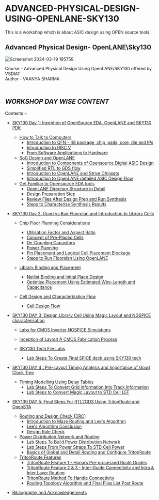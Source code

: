# ADVANCED-PHYSICAL-DESIGN-USING-OPENLANE-SKY130
This is a workshop which is about ASIC design using OPEN source tools.
## Advanced Physical Design- OpenLANE\Sky130
![Screenshot 2024-03-19 195759](https://github.com/VAANYA-SHARMA/Advanced-Physical-Design-using-OPENLANE-Sky-130/assets/163661889/9e3eb63d-d8ec-4051-96e3-3a3a06a7a540)
<br>

Course -  Advanced Physical Design Using OpenLANE/SKY130 offered by VSDIAT
<br> Author - VAANYA SHARMA
## <br> *WORKSHOP DAY WISE CONTENT* 
Contents -:
* [SKY130 Day 1: Inception of OpenSource EDA, OpenLANE and SKY130 PDK](https://github.com/VAANYA-SHARMA/ADVANCED-PHYSICAL-DESIGN-USING-OPENLANE-SKY130/blob/main/DAY%201.md#sky130-day-1-inception-of-opensource-eda-openlane-and-sky130-pdk)
    - [How to Talk to Computers](https://github.com/VAANYA-SHARMA/ADVANCED-PHYSICAL-DESIGN-USING-OPENLANE-SKY130/blob/main/DAY%201.md#-how-to-talk-to-computers)
        + [Introduction to QFN - 48 package, chip, pads, core, die and IPs](https://github.com/VAANYA-SHARMA/ADVANCED-PHYSICAL-DESIGN-USING-OPENLANE-SKY130/blob/main/DAY%201.md#-introduction-to-qfn---48-package-chip-pads-core-die-and-ips)
        + [Introduction to RISC V](https://github.com/VAANYA-SHARMA/ADVANCED-PHYSICAL-DESIGN-USING-OPENLANE-SKY130/blob/main/DAY%201.md#---introduction-to-risc-v)
        + [From Software Applications to Hardware](https://github.com/VAANYA-SHARMA/ADVANCED-PHYSICAL-DESIGN-USING-OPENLANE-SKY130/blob/main/DAY%201.md#--from-software-applications-to-hardware)
    - [SoC Design and OpenLANE](https://github.com/VAANYA-SHARMA/ADVANCED-PHYSICAL-DESIGN-USING-OPENLANE-SKY130/blob/main/DAY%201.md#-soc-design-and-openlane)
        + [Introduction to Components of Opensource Digital ASIC Design](https://github.com/VAANYA-SHARMA/ADVANCED-PHYSICAL-DESIGN-USING-OPENLANE-SKY130/blob/main/DAY%201.md#-introduction-to-all-components-of-opensource-digital-asic-design)
        + [Simplified RTL to GDS flow](https://github.com/VAANYA-SHARMA/ADVANCED-PHYSICAL-DESIGN-USING-OPENLANE-SKY130/blob/main/DAY%201.md#-simplified-rtl-to-gdsii-flow)
        + [Introduction to OpenLANE and Strive Chipsets](https://github.com/VAANYA-SHARMA/ADVANCED-PHYSICAL-DESIGN-USING-OPENLANE-SKY130/blob/main/DAY%201.md#-introduction-to-openlane-and-strive-chipsets)
        + [Introduction to OpenLANE detailed ASIC Design Flow](https://github.com/VAANYA-SHARMA/ADVANCED-PHYSICAL-DESIGN-USING-OPENLANE-SKY130/blob/main/DAY%201.md#-introduction-to-openlane-detailed-asic-design-flow)
    - [Get Familiar to Opensource EDA tools](https://github.com/VAANYA-SHARMA/ADVANCED-PHYSICAL-DESIGN-USING-OPENLANE-SKY130/blob/main/DAY%201.md#-get-familiar-to-open-source-eda-tools)
        + [OpenLANE Directory Structure in Detail](https://github.com/VAANYA-SHARMA/ADVANCED-PHYSICAL-DESIGN-USING-OPENLANE-SKY130/blob/main/DAY%201.md#-openlane-directory-structure-in-detail)
        + [Design Preparation Step](https://github.com/VAANYA-SHARMA/ADVANCED-PHYSICAL-DESIGN-USING-OPENLANE-SKY130/blob/main/DAY%201.md#-design-preparation-step)
        + [Review Files After Design Prep and Run Synthesis](https://github.com/VAANYA-SHARMA/ADVANCED-PHYSICAL-DESIGN-USING-OPENLANE-SKY130/blob/main/DAY%201.md#-review-files-after-design-prep-and-run-synthesis)
        + [Steps to Characterise Synthesis Results](https://github.com/VAANYA-SHARMA/ADVANCED-PHYSICAL-DESIGN-USING-OPENLANE-SKY130/blob/main/DAY%201.md#-steps-to-characterise-synthesis-results)        
* [SKY130 Day 2: Good vs Bad Floorplan and Introduction to Library Cells](https://github.com/VAANYA-SHARMA/ADVANCED-PHYSICAL-DESIGN-USING-OPENLANE-SKY130/blob/1eafddd3d74d3fbdf351d03f7e8ff2a5138b4b6c/DAY%202.md#sky130-day-2-good-vs-bad-floorplan-and-introduction-to-library-cells)
    - [Chip Floor Planning Considerations](https://github.com/VAANYA-SHARMA/ADVANCED-PHYSICAL-DESIGN-USING-OPENLANE-SKY130/blob/1eafddd3d74d3fbdf351d03f7e8ff2a5138b4b6c/DAY%202.md#-chip-floor-planning-considerations)
        + [Utilisation Factor and Aspect Ratio](https://github.com/VAANYA-SHARMA/ADVANCED-PHYSICAL-DESIGN-USING-OPENLANE-SKY130/blob/1eafddd3d74d3fbdf351d03f7e8ff2a5138b4b6c/DAY%202.md#-utilisation-factor-and-aspect-ratio)
        + [Concept of Pre-Placed Cells](https://github.com/VAANYA-SHARMA/ADVANCED-PHYSICAL-DESIGN-USING-OPENLANE-SKY130/blob/1eafddd3d74d3fbdf351d03f7e8ff2a5138b4b6c/DAY%202.md#-concept-of-pre-placed-cells)
        + [De-Coupling Capacitors](https://github.com/VAANYA-SHARMA/ADVANCED-PHYSICAL-DESIGN-USING-OPENLANE-SKY130/blob/1eafddd3d74d3fbdf351d03f7e8ff2a5138b4b6c/DAY%202.md#-de-coupling-capacitors)
        + [Power Planning](https://github.com/VAANYA-SHARMA/ADVANCED-PHYSICAL-DESIGN-USING-OPENLANE-SKY130/blob/1eafddd3d74d3fbdf351d03f7e8ff2a5138b4b6c/DAY%202.md#-power-planning)
        + [Pin Placement and Logical Cell Placement Blockage](https://github.com/VAANYA-SHARMA/ADVANCED-PHYSICAL-DESIGN-USING-OPENLANE-SKY130/blob/1eafddd3d74d3fbdf351d03f7e8ff2a5138b4b6c/DAY%202.md#-pin-placement-and-logical-cell-placement-blockage)
        + [Steps to Run Floorplan Using OpenLANE](https://github.com/VAANYA-SHARMA/ADVANCED-PHYSICAL-DESIGN-USING-OPENLANE-SKY130/blob/1eafddd3d74d3fbdf351d03f7e8ff2a5138b4b6c/DAY%202.md#steps-to-run-floorplan-using-openlane)
     - [Library Binding and Placement](https://github.com/VAANYA-SHARMA/ADVANCED-PHYSICAL-DESIGN-USING-OPENLANE-SKY130/blob/1eafddd3d74d3fbdf351d03f7e8ff2a5138b4b6c/DAY%202.md#-library-binding-and-placement)
        + [Netlist Binding and Initial Place Design](https://github.com/VAANYA-SHARMA/ADVANCED-PHYSICAL-DESIGN-USING-OPENLANE-SKY130/blob/1eafddd3d74d3fbdf351d03f7e8ff2a5138b4b6c/DAY%202.md#netlist-binding-and-initial-place-design)
        + [Optimise Placement Using Estimated Wire-Length and Capacitance](https://github.com/VAANYA-SHARMA/ADVANCED-PHYSICAL-DESIGN-USING-OPENLANE-SKY130/blob/1eafddd3d74d3fbdf351d03f7e8ff2a5138b4b6c/DAY%202.md#optimize-placement-using-estimated-wire-length-and-capacitance)
      
    - [Cell Design and Characterization Flow](https://github.com/VAANYA-SHARMA/ADVANCED-PHYSICAL-DESIGN-USING-OPENLANE-SKY130/edit/main/DAY%202.md#-cell-design-and-characterization-flows)
        + [Cell Design Flow](https://github.com/VAANYA-SHARMA/ADVANCED-PHYSICAL-DESIGN-USING-OPENLANE-SKY130/edit/main/DAY%202.md#cell-design-flow)
       
* [SKY130 DAY 3: Design Library Cell Using Magic Layout and NGSPICE characterisation](https://github.com/VAANYA-SHARMA/ADVANCED-PHYSICAL-DESIGN-USING-OPENLANE-SKY130/blob/0018c9048084024be815bf951f795ee8fda2f840/DAY%203.md#day-3---design-and-characterize-one-library-cell-using-magic-layout-tool-and-ngspice)
     - [Labs for CMOS Inverter NGSPICE Simulations](https://github.com/VAANYA-SHARMA/ADVANCED-PHYSICAL-DESIGN-USING-OPENLANE-SKY130/blob/0018c9048084024be815bf951f795ee8fda2f840/DAY%203.md#--labs-for-cmos-inverter-ngspice-simulations)
        
     - [Inception of Layout Â CMOS Fabrication Process](https://github.com/VAANYA-SHARMA/ADVANCED-PHYSICAL-DESIGN-USING-OPENLANE-SKY130/blob/0018c9048084024be815bf951f795ee8fda2f840/DAY%203.md#-inception-of-layout--cmos-fabrication-process)
        
     - [SKY130 Tech File Labs](https://github.com/VAANYA-SHARMA/ADVANCED-PHYSICAL-DESIGN-USING-OPENLANE-SKY130/blob/0018c9048084024be815bf951f795ee8fda2f840/DAY%203.md#sky130-tech-file-labs)
        + [Lab Steps To Create Final SPICE deck using SKY130 tech](https://github.com/VAANYA-SHARMA/ADVANCED-PHYSICAL-DESIGN-USING-OPENLANE-SKY130/blob/0018c9048084024be815bf951f795ee8fda2f840/DAY%203.md#lab-steps-to-create-final-spice-deck-using-sky130-tech)
        
* [SKY130 DAY 4 : Pre-Layout Timing Analysis and Importance of Good Clock Tree](https://github.com/VAANYA-SHARMA/ADVANCED-PHYSICAL-DESIGN-USING-OPENLANE-SKY130/blob/5d527c41a8b6b1779b01dd9a197950fff26883ac/DAY%204.md#day-4----pre-layout-timing-analysis-and-importance-of-good-clock-tree)
     - [Timing Modelling Using Delay Tables](https://github.com/VAANYA-SHARMA/ADVANCED-PHYSICAL-DESIGN-USING-OPENLANE-SKY130/blob/5d527c41a8b6b1779b01dd9a197950fff26883ac/DAY%204.md#-timing-modelling-using-delay-tables)
        + [Lab Steps To Convert Grid Information Into Track Information](https://github.com/VAANYA-SHARMA/ADVANCED-PHYSICAL-DESIGN-USING-OPENLANE-SKY130/blob/main/DAY%204.md#-lab-steps-to-convert-grid-info-to-track-info)
        + [Lab Steps to Convert Magic Layout to STD Cell LEF](https://github.com/VAANYA-SHARMA/ADVANCED-PHYSICAL-DESIGN-USING-OPENLANE-SKY130/blob/main/DAY%204.md#-lab-steps-to-convert-magic-layout-to-std-cell-lef)
      
          
* [SKY130 DAY 5: Final Steps For RTL2GDS Using TritonRoute and OpenSTA](https://github.com/ojasvi-shah/Advanced-Physical-Design-Using-OpenLANE--Ojasvi-Shah/blob/main/DAY%205.md#sky130-day-5-final-steps-for-rtl2gds-using-tritonroute-and-opensta)
     - [Routing and Design Check [DRC]](https://github.com/ojasvi-shah/Advanced-Physical-Design-Using-OpenLANE--Ojasvi-Shah/blob/main/DAY%205.md#routing-and-design-check-drc)
        + [Introduction to Maze Routing and Lee's Algorithm](https://github.com/ojasvi-shah/Advanced-Physical-Design-Using-OpenLANE--Ojasvi-Shah/blob/main/DAY%205.md#introduction-to-maze-routing-and-lees-algorithm)
        + [Lee's Algorithm Conclusion](https://github.com/ojasvi-shah/Advanced-Physical-Design-Using-OpenLANE--Ojasvi-Shah/blob/main/DAY%205.md#lees-algorithm-conclusion)
        + [Design Rule Check](https://github.com/ojasvi-shah/Advanced-Physical-Design-Using-OpenLANE--Ojasvi-Shah/blob/main/DAY%205.md#design-rule-check)
     - [Power Distribution Network and Routing](https://github.com/ojasvi-shah/Advanced-Physical-Design-Using-OpenLANE--Ojasvi-Shah/blob/main/DAY%205.md#power-distribution-network-and-routing)
        + [Lab Steps To Build Power Distribution Network](https://github.com/ojasvi-shah/Advanced-Physical-Design-Using-OpenLANE--Ojasvi-Shah/blob/main/DAY%205.md#lab-steps-to-build-power-distribution-network)
        + [Lab Steps From Power Straps To STD Cell Power](https://github.com/ojasvi-shah/Advanced-Physical-Design-Using-OpenLANE--Ojasvi-Shah/blob/main/DAY%205.md#lab-steps-from-power-straps-to-std-cell-power)
        + [Basics of Global and Detail Routing and Configure TritonRoute](https://github.com/ojasvi-shah/Advanced-Physical-Design-Using-OpenLANE--Ojasvi-Shah/blob/main/DAY%205.md#basics-of-global-and-detail-routing-and-configure-tritonroute)
     - [TritonRoute Features](https://github.com/ojasvi-shah/Advanced-Physical-Design-Using-OpenLANE--Ojasvi-Shah/blob/main/DAY%205.md#tritonroute-features)
        + [TritonRoute Feature 1 - Honors Pre-processed Route Guides](https://github.com/ojasvi-shah/Advanced-Physical-Design-Using-OpenLANE--Ojasvi-Shah/blob/main/DAY%205.md#tritonroute-feature-1---honors-pre-processed-route-guides)
        + [TritonRoute Feature 2 & 3 - Inter-Guide Connectivity and Intra & Inter Layer Routing](https://github.com/ojasvi-shah/Advanced-Physical-Design-Using-OpenLANE--Ojasvi-Shah/blob/main/DAY%205.md#tritonroute-feature-2--3---inter-guide-connectivity-and-intra--inter-layer-routing)
        + [TritonRoute Method To Handle Connectivity](https://github.com/ojasvi-shah/Advanced-Physical-Design-Using-OpenLANE--Ojasvi-Shah/blob/main/DAY%205.md#tritonroute-method-to-handle-connectivity)
        + [Routing Topology Algorithm and Final Files List Post Route](https://github.com/ojasvi-shah/Advanced-Physical-Design-Using-OpenLANE--Ojasvi-Shah/blob/main/DAY%205.md#routing-topology-algorithm-and-final-files-list-post-route)
* [Bibliography and Acknowledgements](https://github.com/ojasvi-shah/Advanced-Physical-Design-Using-OpenLANE--Ojasvi-Shah/blob/main/Bibliography%20and%20Acknowledgements.md)
